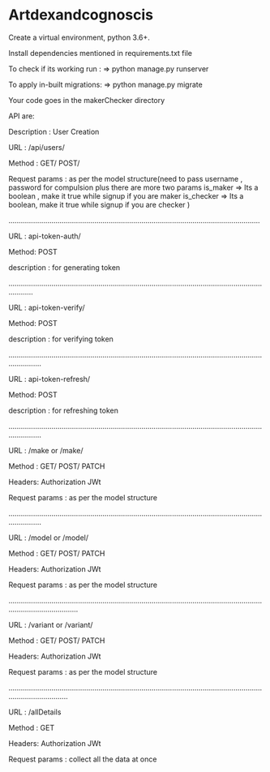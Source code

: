 # Artdexandcognoscis



Create a virtual environment, python 3.6+.

Install dependencies mentioned in requirements.txt file

To check if its working run : => python manage.py runserver

To apply in-built migrations: => python manage.py migrate

Your code goes in the makerChecker directory



API are:

Description : User Creation

URL : /api/users/

Method : GET/ POST/

Request params : as per the model structure(need to pass username , password for compulsion plus there are more two params 
is_maker => Its a boolean , make it true while signup if you are maker
is_checker => Its a boolean, make it true while signup if you are checker
)

...........................................................................................................................


URL : api-token-auth/

Method: POST

description : for generating token


........................................................................................................................................

URL : api-token-verify/

Method: POST

description : for verifying token


............................................................................................................................................

URL : api-token-refresh/

Method: POST

description : for refreshing token


............................................................................................................................................

URL : /make or /make/<pk>
  
Method : GET/ POST/ PATCH
  
Headers: Authorization JWt<token>
  
Request params : as per the model structure
  
  
  ............................................................................................................................................
  
URL : /model or /model/<pk>
  
Method : GET/ POST/ PATCH
  
Headers: Authorization JWt<token>
  
Request params : as per the model structure
  
  ..............................................................................................................................................................
  
URL : /variant or /variant/<pk>
  
Method : GET/ POST/ PATCH
  
Headers: Authorization JWt<token>
  
Request params : as per the model structure
  
  
  .........................................................................................................................................................
  
URL : /allDetails 
  
Method : GET
  
Headers: Authorization JWt<token>
  
Request params : collect all the data at once



  
